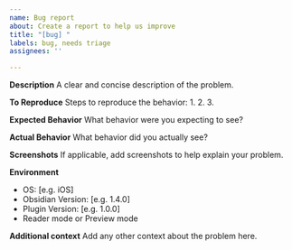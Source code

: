 ```yaml
---
name: Bug report
about: Create a report to help us improve
title: "[bug] "
labels: bug, needs triage
assignees: ''

---
```


**Description**
A clear and concise description of the problem.

**To Reproduce**
Steps to reproduce the behavior:
1. 
2. 
3. 

**Expected Behavior**
What behavior were you expecting to see?

**Actual Behavior**
What behavior did you actually see?

**Screenshots**
If applicable, add screenshots to help explain your problem.

**Environment**
 - OS: [e.g. iOS]
 - Obsidian Version: [e.g. 1.4.0]
 - Plugin Version: [e.g. 1.0.0]
 - Reader mode or Preview mode

**Additional context**
Add any other context about the problem here.
